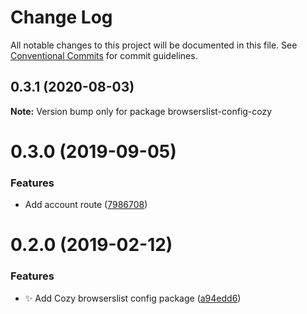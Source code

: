 # Change Log

All notable changes to this project will be documented in this file.
See [Conventional Commits](https://conventionalcommits.org) for commit guidelines.

## 0.3.1 (2020-08-03)

**Note:** Version bump only for package browserslist-config-cozy





# 0.3.0 (2019-09-05)


### Features

* Add account route ([7986708](https://github.com/cozy/cozy-libs/commit/7986708))





<a name="0.2.0"></a>
# 0.2.0 (2019-02-12)


### Features

* :sparkles: Add Cozy browserslist config package ([a94edd6](https://github.com/cozy/cozy-libs/commit/a94edd6))
